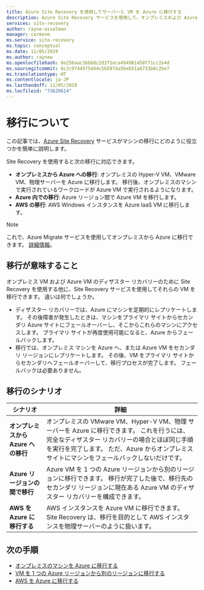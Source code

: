 ```yaml
---
title: Azure Site Recovery を使用してサーバーと VM を Azure に移行する
description: Azure Site Recovery サービスを使用して、オンプレミスおよび Azure IaaS の VM を Azure に移行する方法について説明します。
services: site-recovery
author: rayne-wiselman
manager: carmonm
ms.service: site-recovery
ms.topic: conceptual
ms.date: 11/05/2019
ms.author: raynew
ms.openlocfilehash: 8e256aac16bb8c2d2f1eca494981458f71cc2e4d
ms.sourcegitcommit: 6c2c97445f5d44c5b5974a5beb51a8733b0c2be7
ms.translationtype: HT
ms.contentlocale: ja-JP
ms.lasthandoff: 11/05/2019
ms.locfileid: "73620614"
---
```

# <a name="about-migration"></a>移行について

この記事では、[Azure Site Recovery](site-recovery-overview.md) サービスがマシンの移行にどのように役立つかを簡単に説明します。 

Site Recovery を使用すると次の移行に対応できます。

- **オンプレミスから Azure への移行**: オンプレミスの Hyper-V VM、VMware VM、物理サーバーを Azure に移行します。 移行後、オンプレミスのマシンで実行されているワークロードが Azure VM で実行されるようになります。 
- **Azure 内での移行**: Azure リージョン間で Azure VM を移行します。 
- **AWS の移行**: AWS Windows インスタンスを Azure IaaS VM に移行します。 

> [!NOTE]
> これで、Azure Migrate サービスを使用してオンプレミスから Azure に移行できます。 [詳細情報](../migrate/migrate-overview.md)。

## <a name="what-do-we-mean-by-migration"></a>移行が意味すること

オンプレミス VM および Azure VM のディザスター リカバリーのために Site Recovery を使用する他に、Site Recovery サービスを使用してそれらの VM を移行できます。 違いは何でしょうか。

- ディザスター リカバリーでは、Azure にマシンを定期的にレプリケートします。 その後障害が発生したときは、マシンをプライマリ サイトからセカンダリ Azure サイトにフェールオーバーし、そこからこれらのマシンにアクセスします。 プライマリ サイトが再度使用可能になると、Azure からフェールバックします。
- 移行では、オンプレミス マシンを Azure へ、または Azure VM をセカンダリ リージョンにレプリケートします。 その後、VM をプライマリ サイトからセカンダリへフェールオーバーして、移行プロセスが完了します。 フェールバックは必要ありません。  


## <a name="migration-scenarios"></a>移行のシナリオ

**シナリオ** | **詳細**
--- | ---
**オンプレミスから Azure への移行** | オンプレミスの VMware VM、Hyper-V VM、物理 サーバーを Azure に移行できます。 これを行うには、完全なディザスター リカバリーの場合とほぼ同じ手順を実行を完了します。 ただ、Azure からオンプレミス サイトにマシンをフェールバックしないだけです。
**Azure リージョンの間で移行** | Azure VM を 1 つの Azure リージョンから別のリージョンに移行できます。 移行が完了した後で、移行先のセカンダリ リージョンに現在ある Azure VM のディザスター リカバリーを構成できます。
**AWS を Azure に移行する** | AWS インスタンスを Azure VM に移行できます。 Site Recovery は、移行を目的として AWS インスタンスを物理サーバーのように扱います。 

## <a name="next-steps"></a>次の手順

- [オンプレミスのマシンを Azure に移行する](migrate-tutorial-on-premises-azure.md)
- [VM を 1 つの Azure リージョンから別のリージョンに移行する](azure-to-azure-tutorial-migrate.md)
- [AWS を Azure に移行する](migrate-tutorial-aws-azure.md)
